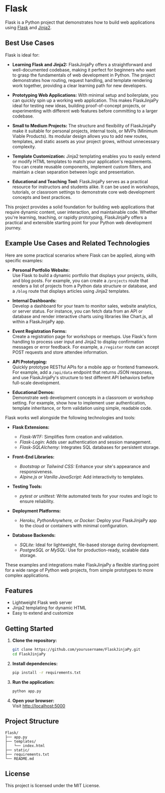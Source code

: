 # Flask

Flask is a Python project that demonstrates how to build web applications using [Flask](https://flask.palletsprojects.com/) and [Jinja2](https://jinja.palletsprojects.com/).

## Best Use Cases

Flask is ideal for:

- **Learning Flask and Jinja2:** FlaskJinjaPy offers a straightforward and well-documented codebase, making it perfect for beginners who want to grasp the fundamentals of web development in Python. The project demonstrates how routing, request handling, and template rendering work together, providing a clear learning path for new developers.

- **Prototyping Web Applications:** With minimal setup and boilerplate, you can quickly spin up a working web application. This makes FlaskJinjaPy ideal for testing new ideas, building proof-of-concept projects, or experimenting with different web features before committing to a larger codebase.

- **Small to Medium Projects:** The structure and flexibility of FlaskJinjaPy make it suitable for personal projects, internal tools, or MVPs (Minimum Viable Products). Its modular design allows you to add new routes, templates, and static assets as your project grows, without unnecessary complexity.

- **Template Customization:** Jinja2 templating enables you to easily extend or modify HTML templates to match your application's requirements. You can create reusable components, implement custom filters, and maintain a clean separation between logic and presentation.

- **Educational and Teaching Tool:** FlaskJinjaPy serves as a practical resource for instructors and students alike. It can be used in workshops, tutorials, or classroom settings to demonstrate core web development concepts and best practices.

This project provides a solid foundation for building web applications that require dynamic content, user interaction, and maintainable code. Whether you're learning, teaching, or rapidly prototyping, FlaskJinjaPy offers a practical and extensible starting point for your Python web development journey.

## Example Use Cases and Related Technologies

Here are some practical scenarios where Flask can be applied, along with specific examples:

- **Personal Portfolio Website:**  
    Use Flask to build a dynamic portfolio that displays your projects, skills, and blog posts. For example, you can create a `/projects` route that renders a list of projects from a Python data structure or database, and a `/blog` route that displays articles using Jinja2 templates.

- **Internal Dashboards:**  
    Develop a dashboard for your team to monitor sales, website analytics, or server status. For instance, you can fetch data from an API or database and render interactive charts using libraries like Chart.js, all within a FlaskJinjaPy app.

- **Event Registration Forms:**  
    Create a registration page for workshops or meetups. Use Flask's form handling to process user input and Jinja2 to display confirmation messages or error feedback. For example, a `/register` route can accept POST requests and store attendee information.

- **API Prototyping:**  
    Quickly prototype RESTful APIs for a mobile app or frontend framework. For example, add a `/api/data` endpoint that returns JSON responses, and use FlaskJinjaPy's structure to test different API behaviors before full-scale development.

- **Educational Demos:**  
    Demonstrate web development concepts in a classroom or workshop setting. For example, show how to implement user authentication, template inheritance, or form validation using simple, readable code.

Flask works well alongside the following technologies and tools:

- **Flask Extensions:**  
    - *Flask-WTF:* Simplifies form creation and validation.  
    - *Flask-Login:* Adds user authentication and session management.  
    - *Flask-SQLAlchemy:* Integrates SQL databases for persistent storage.

- **Front-End Libraries:**  
    - *Bootstrap or Tailwind CSS:* Enhance your site's appearance and responsiveness.  
    - *Alpine.js or Vanilla JavaScript:* Add interactivity to templates.

- **Testing Tools:**  
    - *pytest or unittest:* Write automated tests for your routes and logic to ensure reliability.

- **Deployment Platforms:**  
    - *Heroku, PythonAnywhere, or Docker:* Deploy your FlaskJinjaPy app to the cloud or containers with minimal configuration.

- **Database Backends:**  
    - *SQLite:* Ideal for lightweight, file-based storage during development.  
    - *PostgreSQL or MySQL:* Use for production-ready, scalable data storage.

These examples and integrations make FlaskJinjaPy a flexible starting point for a wide range of Python web projects, from simple prototypes to more complex applications.

## Features

- Lightweight Flask web server
- Jinja2 templating for dynamic HTML
- Easy to extend and customize

## Getting Started

1. **Clone the repository:**
    ```bash
    git clone https://github.com/yourusername/FlaskJinjaPy.git
    cd FlaskJinjaPy
    ```

2. **Install dependencies:**
    ```bash
    pip install -r requirements.txt
    ```

3. **Run the application:**
    ```bash
    python app.py
    ```

4. **Open your browser:**  
    Visit [http://localhost:5000](http://localhost:5000)

## Project Structure

```
Flask/
├── app.py
├── templates/
│   └── index.html
├── static/
├── requirements.txt
└── README.md
```

## License

This project is licensed under the MIT License.
